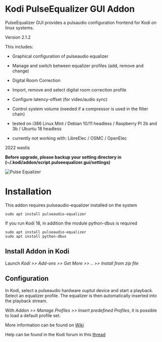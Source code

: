 # Kodi PulseEqualizer GUI Addon

PulseEqualizer GUI provides a pulsaudio configuration frontend for Kodi on linux systems. 

Version 2.1.2

This includes:
- Graphical configuration of pulseaudio equalizer
- Manage and switch between equalizer profiles (add, remove and change)
- Digital Room Correction
- Import, remove and select digital room correction profile
- Configure latency-offset (for video/audio sync)
- Control system volume (needed if a compressor is used in the filter chain)

- tested on i386 Linux Mint / Debian 10/11 headless / Raspberry PI 2b and 3b / Ubuntu 18 headless

- currently not working with: LibreElec / OSMC / OpenElec  

2022 wastis

**Before upgrade, please backup your setting directory in (~/.kodi/addon/script.pulseequalizer.gui/settings)**


![Pulse Equalizer](/resources/images/Equalizer.png)

# Installation

This addon requires pulseaudio-equalizer installed on the system

	sudo apt install pulseaudio-equalizer	

If you run Kodi 18, in addition the module python-dbus is required
	
	sudo apt install pulseaudio-equalizer
	sudo apt install python-dbus

## Install Addon in Kodi

Launch *Kodi >> Add-ons >> Get More >> .. >> Install from zip file*

## Configuration

In Kodi, select a pulseaudio hardware ouptut device and start a playback. Select an equalizer profile. The equalizer is then automatically inserted into the playback stream. 

With *Addon >> Manage Profiles >> Insert predefined Profiles*, it is possible to load a default profile set. 

More information can be found on [Wiki](https://github.com/wastis/PulseEqualizerGui/wiki)

Help can be found in the Kodi forum in this [thread](https://forum.kodi.tv/showthread.php?tid=360514&pid=3076706#pid3076706)

